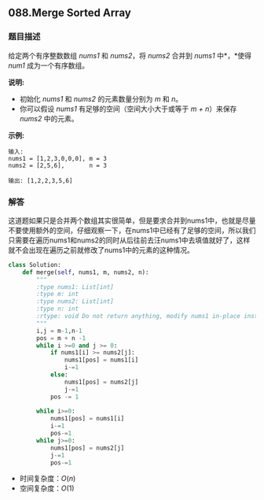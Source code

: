 ## 088.Merge Sorted Array

### 题目描述

给定两个有序整数数组 *nums1* 和 *nums2*，将 *nums2* 合并到 *nums1* 中*，*使得 *num1* 成为一个有序数组。

**说明:**

- 初始化 *nums1* 和 *nums2* 的元素数量分别为 *m* 和 *n*。
- 你可以假设 *nums1* 有足够的空间（空间大小大于或等于 *m + n*）来保存 *nums2* 中的元素。

**示例:**

```
输入:
nums1 = [1,2,3,0,0,0], m = 3
nums2 = [2,5,6],       n = 3

输出: [1,2,2,3,5,6]
```



### 解答

​	这道题如果只是合并两个数组其实很简单，但是要求合并到nums1中，也就是尽量不要使用额外的空间，仔细观察一下，在nums1中已经有了足够的空间，所以我们只需要在遍历nums1和nums2的同时从后往前去汪nums1中去填值就好了，这样就不会出现在遍历之前就修改了nums1中的元素的这种情况。

```python
class Solution:
    def merge(self, nums1, m, nums2, n):
        """
        :type nums1: List[int]
        :type m: int
        :type nums2: List[int]
        :type n: int
        :rtype: void Do not return anything, modify nums1 in-place instead.
        """
        i,j = m-1,n-1
        pos = m + n -1
        while i >=0 and j >= 0:
            if nums1[i] >= nums2[j]:
                nums1[pos] = nums1[i]
                i-=1
            else:
                nums1[pos] = nums2[j]
                j-=1
            pos -= 1
        
        while i>=0:
            nums1[pos] = nums1[i]
            i-=1
            pos-=1
        while j>=0:
            nums1[pos] = nums2[j]
            j-=1
            pos-=1
```

- 时间复杂度：$O(n)$
- 空间复杂度：$O(1)$ 